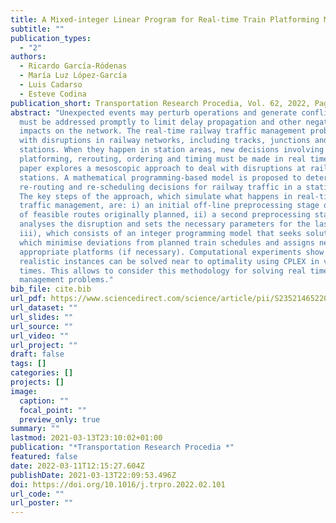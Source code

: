 ```yaml
---
title: A Mixed-integer Linear Program for Real-time Train Platforming Management
subtitle: ""
publication_types:
  - "2"
authors:
  - Ricardo García-Ródenas
  - María Luz López-García
  - Luis Cadarso
  - Esteve Codina
publication_short: Transportation Research Procedia, Vol. 62, 2022, Pages 815-823
abstract: "Unexpected events may perturb operations and generate conflicts that
  must be addressed promptly to limit delay propagation and other negative
  impacts on the network. The real-time railway traffic management problem deals
  with disruptions in railway networks, including tracks, junctions and
  stations. When they happen in station areas, new decisions involving train
  platforming, rerouting, ordering and timing must be made in real time. This
  paper explores a mesoscopic approach to deal with disruptions at rail
  stations. A mathematical programming-based model is proposed to determine
  re-routing and re-scheduling decisions for railway traffic in a station area.
  The key steps of the approach, which simulate what happens in real-time
  traffic management, are: i) an initial off-line preprocessing stage of the set
  of feasible routes originally planned, ii) a second preprocessing stage which
  analyses the disruption and sets the necessary parameters for the last step
  iii), which consists of an integer programming model that seeks solutions
  which minimise deviations from planned train schedules and assigns new and
  appropriate platforms (if necessary). Computational experiments show that
  realistic instances can be solved near to optimality using CPLEX in very short
  times. This allows to consider this methodology for solving real time traffic
  management problems."
bib_file: cite.bib
url_pdf: https://www.sciencedirect.com/science/article/pii/S2352146522002289
url_dataset: ""
url_slides: ""
url_source: ""
url_video: ""
url_project: ""
draft: false
tags: []
categories: []
projects: []
image:
  caption: ""
  focal_point: ""
  preview_only: true
summary: ""
lastmod: 2021-03-13T23:10:02+01:00
publication: "*Transportation Research Procedia *"
featured: false
date: 2022-03-11T12:15:27.604Z
publishDate: 2021-03-13T22:09:53.496Z
doi: https://doi.org/10.1016/j.trpro.2022.02.101
url_code: ""
url_poster: ""
---
```


